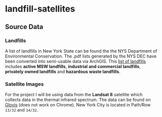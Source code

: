 # landfill-satellites

## Source Data
### Landfills
A list of landfills in New York State can be found the the NYS Department of Environmental Conservation.  The .pdf lists generated by the NYS DEC have been converted into semi-usable data via ArchGIS.  This [list of landfills](http://www.arcgis.com/home/webmap/viewer.html?webmap=acb6d6a9eca04ac9b3e25b397bc0560b) includes **active MSW landfills**, **industrial and commercial landfills**, **privately owned landfills** and **hazardous waste landfills**.

### Satellite Images
For the project I will be using data from the **Landsat 8** satellite which collects data in the thermal infrared spectrum.  The data can be found on [Glovis](http://glovis.usgs.gov) (does not work on Chrome).  New York City is located in Path/Row ```13/32``` and ```14/32```.  

